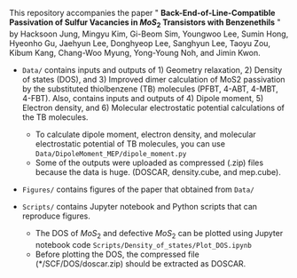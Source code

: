 This repository accompanies the paper " **Back-End-of-Line-Compatible Passivation of Sulfur Vacancies in $MoS_2$ Transistors with Benzenethils** " by Hacksoon Jung, Mingyu Kim, Gi-Beom Sim, Youngwoo Lee, Sumin Hong, Hyeonho Gu, Jaehyun Lee, Donghyeop Lee, Sanghyun Lee, Taoyu Zou, Kibum Kang, Chang-Woo Myung, Yong-Young Noh, and Jimin Kwon.

* ```Data/``` contains inputs and outputs of 1) Geometry relaxation, 2) Density of states (DOS), and 3) Improved dimer calculation of MoS2 passivation by the substituted thiolbenzene (TB) molecules (PFBT, 4-ABT, 4-MBT, 4-FBT). Also, contains inputs and outputs of 4) Dipole moment, 5) Electron density, and 6) Molecular electrostatic potential calculations of the TB molecules.
  * To calculate dipole moment, electron density, and molecular electrostatic potential of TB molecules, you can use ```Data/DipoleMoment_MEP/dipole_moment.py```
  * Some of the outputs were uploaded as compressed (.zip) files because the data is huge. (DOSCAR, density.cube, and mep.cube). 

* ```Figures/``` contains figures of the paper that obtained from ```Data/```
* ```Scripts/``` contains Jupyter notebook and Python scripts that can reproduce figures.
  * The DOS of $MoS_2$ and defective $MoS_2$ can be plotted using Jupyter notebook code ```Scripts/Density_of_states/Plot_DOS.ipynb```
  * Before plotting the DOS, the compressed file (*/SCF/DOS/doscar.zip) should be extracted as DOSCAR.
